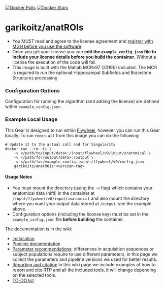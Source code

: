 [![Docker Pulls](https://img.shields.io/docker/pulls/scitran/freesurfer-recon-all.svg)](https://hub.docker.com/r/garikoitz/freesurfer-ROI/)
[![Docker Stars](https://img.shields.io/docker/stars/scitran/freesurfer-recon-all.svg)](https://hub.docker.com/r/garikoitz/freesurfer-ROI/)
# garikoitz/anatROIs


* You *MUST* read and agree to the license agreement and [register with MGH before you use the software](https://surfer.nmr.mgh.harvard.edu/registration.html).
* Once you get your license you can **edit the `example_config.json` file to include your license details before you build the container**. Without a license the execution of the code will fail.
* This image is built with the Matlab MCRv97 (2019b) included. The MCR is required to run the optional Hippocampal Subfields and Brainstem Structures processing


### Configuration Options ###
Configuration for running the algorithm (and adding the license) are defined within `example_config.json`. 


### Example Local Usage ###
This Gear is designed to run within [Flywheel](https://flywheel.io), however you can run this Gear locally. To run ```recon-all``` from this image you can do the following:
```
# Update it to the actual call and for Singularity
docker run --rm -ti \
    -v </path/to/input/data>:/input/flywheel/v0/input/anatomical \
    -v </path/for/output/data>:/output \
    -v </path/for/example_config.json>:/flywheel/v0/config.json
    garikoitz/anatROIs:<version-tag>
```

#### Usage Notes ####
* You must mount the directory (using the `-v` flag) which contains your anatomical data (nifti) in the container at `/input/flywheel/v0/input/anatomical` and also mount the directory where you want your output data stored at `/output`, see the example above.
* Configuration options (including the license key) must be set in the `example_config.json` file **before building** the container.



The documentation is in the wiki:
* [Installation](https://github.com/garikoitz/anatROIs/wiki/Installation)
* [Pipeline documentation](https://github.com/garikoitz/anatROIs/wiki/Pipeline-steps)
* [Parameter recommendations](https://github.com/garikoitz/anatROIs/wiki/Parameter-recommendations): differences in acquisition sequences or subject populations require to use different parameters, in this page we collect the parameters and pipeline versions we used for better results. 
* [Reporting and citation](reporting-citation) In this wiki page we include examples of how to report and cite RTP and all the included tools, it will change depending on the selected tools. 
* [TO-DO list](https://github.com/garikoitz/anatROIs/wiki/TO-DO)
